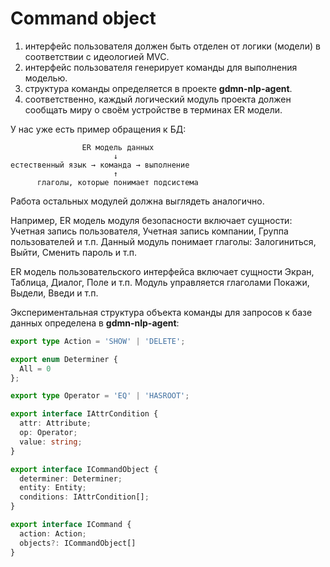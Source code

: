 
# Command object

1) интерфейс пользователя должен быть отделен от логики (модели) в соответствии с идеологией MVC.
2) интерфейс пользователя генерирует команды для выполнения моделью.
3) структура команды определяется в проекте **gdmn-nlp-agent**.
4) соответственно, каждый логический модуль проекта должен сообщать миру о своём устройстве в терминах ER модели.

У нас уже есть пример обращения к БД:

                    ER модель данных
                           ↓
    естественный язык → команда → выполнение
                           ↑
          глаголы, которые понимает подсистема            


Работа остальных модулей должна выглядеть аналогично.

Например, ER модель модуля безопасности включает сущности: Учетная запись пользователя, Учетная запись компании, Группа пользователей и т.п. Данный модуль понимает глаголы: Залогиниться, Выйти, Сменить пароль и т.п.

ER модель пользовательского интерфейса включает сущности Экран, Таблица, Диалог, Поле и т.п. Модуль управляется глаголами Покажи, Выдели, Введи и т.п.

Экспериментальная структура объекта команды для запросов к базе данных определена в **gdmn-nlp-agent**:

````typescript
export type Action = 'SHOW' | 'DELETE';

export enum Determiner {
  All = 0
};

export type Operator = 'EQ' | 'HASROOT';

export interface IAttrCondition {
  attr: Attribute;
  op: Operator;
  value: string;
}

export interface ICommandObject {
  determiner: Determiner;
  entity: Entity;
  conditions: IAttrCondition[];
}

export interface ICommand {
  action: Action;
  objects?: ICommandObject[]
}
````

